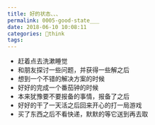 ```yaml
---
title: 好的状态、、、
permalink: 0005-good-state___
date: 2018-06-10 10:08:11
categories: 🤔think
tags:
---
```


- 赶着点去洗漱睡觉
- 和朋友探讨一些问题，并获得一些解之后
- 想到一个不错的解决方案的时候
- 好好的完成一个番茄钟的时候
- 本来犹豫要不要报备的事情，报备了之后
- 好好的干了一天活之后回来开心的打一局游戏
- 买了东西之后不看快递，默默的等它送到再去取
